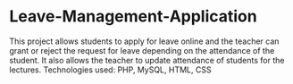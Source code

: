 # Leave-Management-Application


This project allows students to apply for leave online and the teacher can grant or reject the request for leave depending on the attendance of the student. It also allows the teacher to update attendance of students for the lectures.
Technologies used: PHP, MySQL, HTML, CSS
